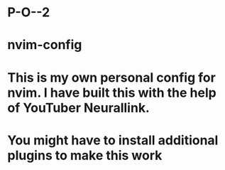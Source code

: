 # P-O--2
# nvim-config
# This is my own personal config for nvim. I have built this with the help of YouTuber Neurallink. 
# You might have to install additional plugins to make this work
